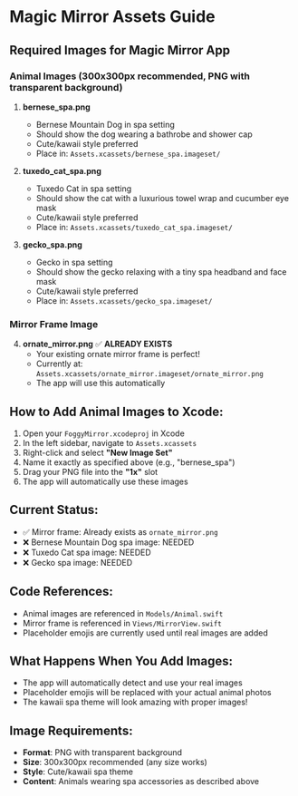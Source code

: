 # Magic Mirror Assets Guide

## Required Images for Magic Mirror App

### Animal Images (300x300px recommended, PNG with transparent background)

1. **bernese_spa.png** 
   - Bernese Mountain Dog in spa setting
   - Should show the dog wearing a bathrobe and shower cap
   - Cute/kawaii style preferred
   - Place in: `Assets.xcassets/bernese_spa.imageset/`

2. **tuxedo_cat_spa.png**
   - Tuxedo Cat in spa setting  
   - Should show the cat with a luxurious towel wrap and cucumber eye mask
   - Cute/kawaii style preferred
   - Place in: `Assets.xcassets/tuxedo_cat_spa.imageset/`

3. **gecko_spa.png**
   - Gecko in spa setting
   - Should show the gecko relaxing with a tiny spa headband and face mask
   - Cute/kawaii style preferred
   - Place in: `Assets.xcassets/gecko_spa.imageset/`

### Mirror Frame Image

4. **ornate_mirror.png** ✅ **ALREADY EXISTS**
   - Your existing ornate mirror frame is perfect!
   - Currently at: `Assets.xcassets/ornate_mirror.imageset/ornate_mirror.png`
   - The app will use this automatically

## How to Add Animal Images to Xcode:

1. Open your `FoggyMirror.xcodeproj` in Xcode
2. In the left sidebar, navigate to `Assets.xcassets`
3. Right-click and select **"New Image Set"**
4. Name it exactly as specified above (e.g., "bernese_spa")
5. Drag your PNG file into the **"1x"** slot
6. The app will automatically use these images

## Current Status:
- ✅ Mirror frame: Already exists as `ornate_mirror.png`
- ❌ Bernese Mountain Dog spa image: NEEDED
- ❌ Tuxedo Cat spa image: NEEDED  
- ❌ Gecko spa image: NEEDED

## Code References:
- Animal images are referenced in `Models/Animal.swift`
- Mirror frame is referenced in `Views/MirrorView.swift`
- Placeholder emojis are currently used until real images are added

## What Happens When You Add Images:
- The app will automatically detect and use your real images
- Placeholder emojis will be replaced with your actual animal photos
- The kawaii spa theme will look amazing with proper images!

## Image Requirements:
- **Format**: PNG with transparent background
- **Size**: 300x300px recommended (any size works)
- **Style**: Cute/kawaii spa theme
- **Content**: Animals wearing spa accessories as described above

